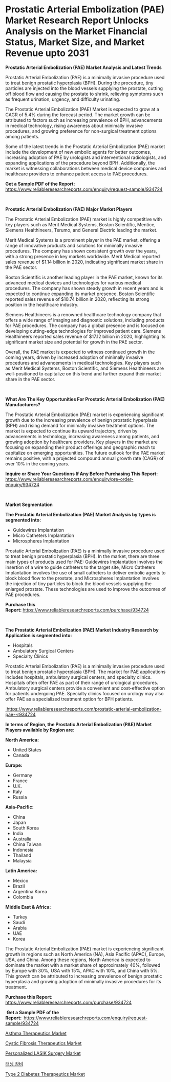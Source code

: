 <p><h1>Prostatic Arterial Embolization (PAE) Market Research Report Unlocks Analysis on the Market Financial Status, Market Size, and Market Revenue upto 2031</h1></p><p><strong>Prostatic Arterial Embolization (PAE) Market Analysis and Latest Trends</strong></p>
<p><p>Prostatic Arterial Embolization (PAE) is a minimally invasive procedure used to treat benign prostatic hyperplasia (BPH). During the procedure, tiny particles are injected into the blood vessels supplying the prostate, cutting off blood flow and causing the prostate to shrink, relieving symptoms such as frequent urination, urgency, and difficulty urinating.</p><p>The Prostatic Arterial Embolization (PAE) Market is expected to grow at a CAGR of 5.4% during the forecast period. The market growth can be attributed to factors such as increasing prevalence of BPH, advancements in medical technology, rising awareness about minimally invasive procedures, and growing preference for non-surgical treatment options among patients.</p><p>Some of the latest trends in the Prostatic Arterial Embolization (PAE) market include the development of new embolic agents for better outcomes, increasing adoption of PAE by urologists and interventional radiologists, and expanding applications of the procedure beyond BPH. Additionally, the market is witnessing collaborations between medical device companies and healthcare providers to enhance patient access to PAE procedures.</p></p>
<p><strong>Get a Sample PDF of the Report:&nbsp;</strong> <a href="https://www.reliableresearchreports.com/enquiry/request-sample/934724">https://www.reliableresearchreports.com/enquiry/request-sample/934724</a></p>
<p>&nbsp;</p>
<p><strong>Prostatic Arterial Embolization (PAE) Major Market Players</strong></p>
<p><p>The Prostatic Arterial Embolization (PAE) market is highly competitive with key players such as Merit Medical Systems, Boston Scientific, Mentice, Siemens Healthineers, Terumo, and General Electric leading the market. </p><p>Merit Medical Systems is a prominent player in the PAE market, offering a range of innovative products and solutions for minimally invasive procedures. The company has shown consistent growth over the years, with a strong presence in key markets worldwide. Merit Medical reported sales revenue of $1.14 billion in 2020, indicating significant market share in the PAE sector.</p><p>Boston Scientific is another leading player in the PAE market, known for its advanced medical devices and technologies for various medical procedures. The company has shown steady growth in recent years and is expected to continue expanding its market presence. Boston Scientific reported sales revenue of $10.74 billion in 2020, reflecting its strong position in the healthcare industry.</p><p>Siemens Healthineers is a renowned healthcare technology company that offers a wide range of imaging and diagnostic solutions, including products for PAE procedures. The company has a global presence and is focused on developing cutting-edge technologies for improved patient care. Siemens Healthineers reported sales revenue of $17.12 billion in 2020, highlighting its significant market size and potential for growth in the PAE sector.</p><p>Overall, the PAE market is expected to witness continued growth in the coming years, driven by increased adoption of minimally invasive procedures and advancements in medical technologies. Key players such as Merit Medical Systems, Boston Scientific, and Siemens Healthineers are well-positioned to capitalize on this trend and further expand their market share in the PAE sector.</p></p>
<p>&nbsp;</p>
<p><strong>What Are The Key Opportunities For Prostatic Arterial Embolization (PAE) Manufacturers?</strong></p>
<p><p>The Prostatic Arterial Embolization (PAE) market is experiencing significant growth due to the increasing prevalence of benign prostatic hyperplasia (BPH) and rising demand for minimally invasive treatment options. The market is expected to continue its upward trajectory, driven by advancements in technology, increasing awareness among patients, and growing adoption by healthcare providers. Key players in the market are focusing on expanding their product offerings and geographic reach to capitalize on emerging opportunities. The future outlook for the PAE market remains positive, with a projected compound annual growth rate (CAGR) of over 10% in the coming years.</p></p>
<p><strong>Inquire or Share Your Questions If Any Before Purchasing This Report:</strong> <a href="https://www.reliableresearchreports.com/enquiry/pre-order-enquiry/934724">https://www.reliableresearchreports.com/enquiry/pre-order-enquiry/934724</a></p>
<p>&nbsp;</p>
<p><strong>Market Segmentation</strong></p>
<p><strong>The Prostatic Arterial Embolization (PAE) Market Analysis by types is segmented into:</strong></p>
<p><ul><li>Guidewires Implantation</li><li>Micro Catheters Implantation</li><li>Microspheres Implantation</li></ul></p>
<p><p>Prostatic Arterial Embolization (PAE) is a minimally invasive procedure used to treat benign prostatic hyperplasia (BPH). In the market, there are three main types of products used for PAE: Guidewires Implantation involves the insertion of a wire to guide catheters to the target site, Micro Catheters Implantation involves the use of small catheters to deliver embolic agents to block blood flow to the prostate, and Microspheres Implantation involves the injection of tiny particles to block the blood vessels supplying the enlarged prostate. These technologies are used to improve the outcomes of PAE procedures.</p></p>
<p><strong>Purchase this Report:&nbsp;</strong><a href="https://www.reliableresearchreports.com/purchase/934724">https://www.reliableresearchreports.com/purchase/934724</a></p>
<p>&nbsp;</p>
<p><strong>The Prostatic Arterial Embolization (PAE) Market Industry Research by Application is segmented into:</strong></p>
<p><ul><li>Hospitals</li><li>Ambulatory Surgical Centers</li><li>Specialty Clinics</li></ul></p>
<p><p>Prostatic Arterial Embolization (PAE) is a minimally invasive procedure used to treat benign prostatic hyperplasia (BPH). The market for PAE applications includes hospitals, ambulatory surgical centers, and specialty clinics. Hospitals often offer PAE as part of their range of urological procedures. Ambulatory surgical centers provide a convenient and cost-effective option for patients undergoing PAE. Specialty clinics focused on urology may also offer PAE as a specialized treatment option for BPH patients.</p></p>
<p><a href="https://www.reliableresearchreports.com/prostatic-arterial-embolization-pae--r934724">&nbsp;https://www.reliableresearchreports.com/prostatic-arterial-embolization-pae--r934724</a></p>
<p><strong>In terms of Region, the Prostatic Arterial Embolization (PAE) Market Players available by Region are:</strong></p>
<p>
    <p> <strong> North America: </strong>
        <ul>
            <li>United States</li>
            <li>Canada</li>
        </ul>
        </p> 
    <p> <strong> Europe: </strong>
        <ul>
            <li>Germany</li>
            <li>France</li>
            <li>U.K.</li>
            <li>Italy</li>
            <li>Russia</li>
        </ul>
        </p> 
    <p> <strong> Asia-Pacific: </strong>
        <ul>
            <li>China</li>
            <li>Japan</li>
            <li>South Korea</li>
            <li>India</li>
            <li>Australia</li>
            <li>China Taiwan</li>
            <li>Indonesia</li>
            <li>Thailand</li>
            <li>Malaysia</li>
        </ul>
        </p> 
    <p> <strong> Latin America: </strong>
        <ul>
            <li>Mexico</li>
            <li>Brazil</li>
            <li>Argentina Korea</li>
            <li>Colombia</li>
        </ul>
        </p> 
    <p> <strong> Middle East & Africa: </strong>
        <ul>
            <li>Turkey</li>
            <li>Saudi</li>
            <li>Arabia</li>
            <li>UAE</li>
            <li>Korea</li>
        </ul>
    </p>
    </p>
<p><p>The Prostatic Arterial Embolization (PAE) market is experiencing significant growth in regions such as North America (NA), Asia Pacific (APAC), Europe, USA, and China. Among these regions, North America is expected to dominate the market with a market share of approximately 40%, followed by Europe with 30%, USA with 15%, APAC with 10%, and China with 5%. This growth can be attributed to increasing prevalence of benign prostatic hyperplasia and growing adoption of minimally invasive procedures for its treatment.</p></p>
<p><strong>Purchase this Report: </strong><a href="https://www.reliableresearchreports.com/purchase/934724">https://www.reliableresearchreports.com/purchase/934724</a></p>
<p>&nbsp;<strong>Get a Sample PDF of the Report:&nbsp;&nbsp;</strong><a href="https://www.reliableresearchreports.com/enquiry/request-sample/934724">https://www.reliableresearchreports.com/enquiry/request-sample/934724</a></p>
<p><strong></strong></p>
<p><p><a href="https://github.com/nafiafirdania/Market-Research-Report-List-1/blob/main/asthma-therapeutics-market.md">Asthma Therapeutics Market</a></p><p><a href="https://github.com/faisalayoob601/Market-Research-Report-List-1/blob/main/cystic-fibrosis-therapeutics-market.md">Cystic Fibrosis Therapeutics Market</a></p><p><a href="https://github.com/HallieBird1/Market-Research-Report-List-1/blob/main/personalized-lasik-surgery-market.md">Personalized LASIK Surgery Market</a></p><p><a href="https://github.com/muchswr/Market-Research-Report-List-2/blob/main/303195673704.md">태닝 장비</a></p><p><a href="https://github.com/kulaberyasin52/Market-Research-Report-List-1/blob/main/type-2-diabetes-therapeutics-market.md">Type 2 Diabetes Therapeutics Market</a></p></p>